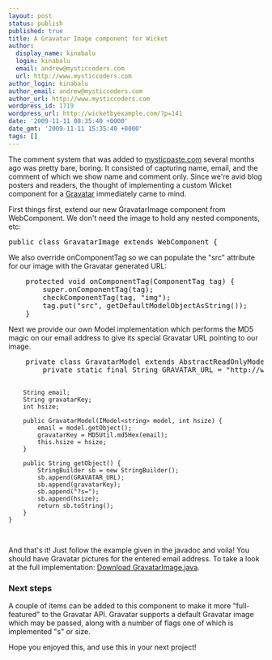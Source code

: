 ```yaml
---
layout: post
status: publish
published: true
title: A Gravatar Image component for Wicket
author:
  display_name: kinabalu
  login: kinabalu
  email: andrew@mysticcoders.com
  url: http://www.mysticcoders.com
author_login: kinabalu
author_email: andrew@mysticcoders.com
author_url: http://www.mysticcoders.com
wordpress_id: 1719
wordpress_url: http://wicketbyexample.com/?p=141
date: '2009-11-11 08:35:40 +0000'
date_gmt: '2009-11-11 15:35:40 +0000'
tags: []
---
```

<p>The comment system that was added to <a href="http://mysticpaste.com" target="_blank">mysticpaste.com</a> several months ago was pretty bare, boring.  It consisted of capturing name, email, and the comment of which we show name and comment only.  Since we're avid blog posters and readers, the thought of implementing a custom Wicket component for a <a href="http://gravatar.com" target="_blank">Gravatar</a> immediately came to mind.</p>
<p>First things first, extend our new GravatarImage component from WebComponent.  We don't need the image to hold any nested components, etc:</p>
<pre lang="java" colla="+">
public class GravatarImage extends WebComponent {
</pre>
<p>We also override onComponentTag so we can populate the "src" attribute for our image with the Gravatar generated URL:</p>
<pre lang="java" colla="+">
    protected void onComponentTag(ComponentTag tag) {
        super.onComponentTag(tag);
        checkComponentTag(tag, "img");
        tag.put("src", getDefaultModelObjectAsString());
    }
</pre>
<p>Next we provide our own Model implementation which performs the MD5 magic on our email address to give its special Gravatar URL pointing to our image.</p>
<pre lang="java" colla="+">
    private class GravatarModel extends AbstractReadOnlyModel<string> {
        private static final String GRAVATAR_URL = "http://www.gravatar.com/avatar/";

        String email;
        String gravatarKey;
        int hsize;

        public GravatarModel(IModel<string> model, int hsize) {
            email = model.getObject();
            gravatarKey = MD5Util.md5Hex(email);
            this.hsize = hsize;
        }

        public String getObject() {
            StringBuilder sb = new StringBuilder();
            sb.append(GRAVATAR_URL);
            sb.append(gravatarKey);
            sb.append("?s=");
            sb.append(hsize);
            return sb.toString();
        }
    }
</pre>
<p>And that's it!  Just follow the example given in the javadoc and voila!  You should have Gravatar pictures for the entered email address.  To take a look at the full implementation: <a href="http://kenai.com/projects/mystic-apps/sources/mystic-apps/content/mysticpaste/src/main/java/com/mysticcoders/mysticpaste/web/components/GravatarImage.java?rev=89" target="_blank">Download GravatarImage.java</a>.</p>
<h3>Next steps</h3>
<p>A couple of items can be added to this component to make it more "full-featured" to the Gravatar API.  Gravatar supports a default Gravatar image which may be passed, along with a number of flags one of which is implemented "s" or size.</p>
<p>Hope you enjoyed this, and use this in your next project!</p>
